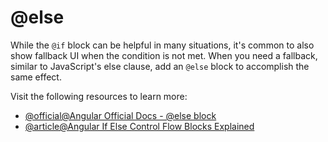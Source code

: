 # @else

While the `@if` block can be helpful in many situations, it's common to also show fallback UI when the condition is not met. When you need a fallback, similar to JavaScript's else clause, add an `@else` block to accomplish the same effect.

Visit the following resources to learn more:

- [@official@Angular Official Docs - @else block](https://angular.dev/essentials/conditionals-and-loops#else-block)
- [@article@Angular If Else Control Flow Blocks Explained](https://ultimatecourses.com/blog/angular-if-else-control-flow-blocks-explained)